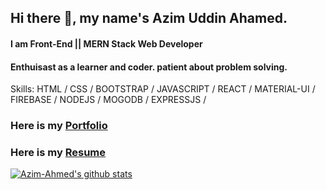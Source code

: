## Hi there 👋, my name's Azim Uddin Ahamed.
#### I am Front-End || MERN Stack Web Developer


#### Enthuisast as a learner and coder. patient about problem solving.

Skills:  HTML / CSS / BOOTSTRAP / JAVASCRIPT / REACT / MATERIAL-UI / FIREBASE / NODEJS / MOGODB / EXPRESSJS /

### Here is my [Portfolio](https://azimuahamed.netlify.app)
### Here is my [Resume](https://drive.google.com/file/d/1WuszKFXySEJi6lGh8qqpXo9rmpPcRwRi/view?usp=sharing)


[![Azim-Ahmed's github stats](https://github-readme-stats.vercel.app/api?username=Azim-Ahmed)](https://github.com/Azim-Ahmed/github-readme-stats)
